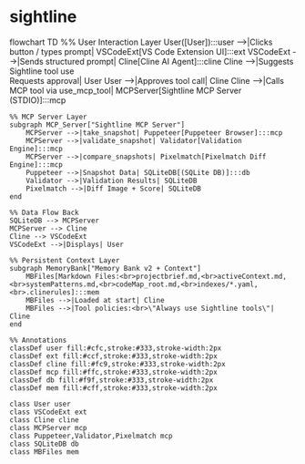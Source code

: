 # sightline

flowchart TD
    %% User Interaction Layer
    User([User]):::user -->|Clicks button / types prompt| VSCodeExt[VS Code Extension UI]:::ext
    VSCodeExt -->|Sends structured prompt| Cline[Cline AI Agent]:::cline
    Cline -->|Suggests Sightline tool use<br>Requests approval| User
    User -->|Approves tool call| Cline
    Cline -->|Calls MCP tool via use_mcp_tool| MCPServer[Sightline MCP Server (STDIO)]:::mcp

    %% MCP Server Layer
    subgraph MCP_Server["Sightline MCP Server"]
        MCPServer -->|take_snapshot| Puppeteer[Puppeteer Browser]:::mcp
        MCPServer -->|validate_snapshot| Validator[Validation Engine]:::mcp
        MCPServer -->|compare_snapshots| Pixelmatch[Pixelmatch Diff Engine]:::mcp
        Puppeteer -->|Snapshot Data| SQLiteDB[(SQLite DB)]:::db
        Validator -->|Validation Results| SQLiteDB
        Pixelmatch -->|Diff Image + Score| SQLiteDB
    end

    %% Data Flow Back
    SQLiteDB --> MCPServer
    MCPServer --> Cline
    Cline --> VSCodeExt
    VSCodeExt -->|Displays| User

    %% Persistent Context Layer
    subgraph MemoryBank["Memory Bank v2 + Context"]
        MBFiles[Markdown Files:<br>projectbrief.md,<br>activeContext.md,<br>systemPatterns.md,<br>codeMap_root.md,<br>indexes/*.yaml,<br>.clinerules]:::mem
        MBFiles -->|Loaded at start| Cline
        MBFiles -->|Tool policies:<br>\"Always use Sightline tools\"| Cline
    end

    %% Annotations
    classDef user fill:#cfc,stroke:#333,stroke-width:2px
    classDef ext fill:#ccf,stroke:#333,stroke-width:2px
    classDef cline fill:#fc9,stroke:#333,stroke-width:2px
    classDef mcp fill:#ffc,stroke:#333,stroke-width:2px
    classDef db fill:#f9f,stroke:#333,stroke-width:2px
    classDef mem fill:#cff,stroke:#333,stroke-width:2px

    class User user
    class VSCodeExt ext
    class Cline cline
    class MCPServer mcp
    class Puppeteer,Validator,Pixelmatch mcp
    class SQLiteDB db
    class MBFiles mem
